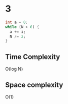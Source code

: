 # 3

```cpp
int a = 0;
while (N > 0) {
  a += i;
  N /= 2;
}
```


## Time Complexity

O(log N)

## Space complexity

O(1)
